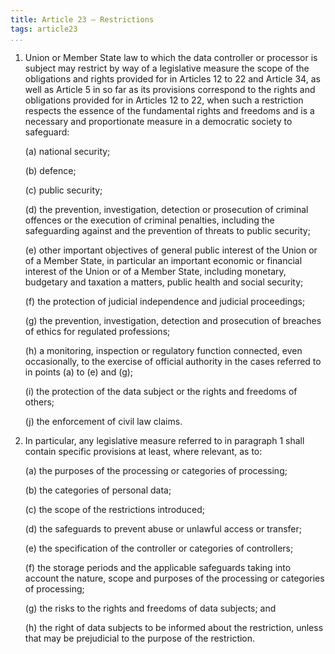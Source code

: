 ```yaml
---
title: Article 23 – Restrictions
tags: article23
...
```




1.  Union or Member State law to which the data controller or processor is subject may restrict by way of a legislative measure the scope of the obligations and rights provided for in Articles 12 to 22 and Article 34, as well as Article 5 in so far as its provisions correspond to the rights and obligations provided for in Articles 12 to 22, when such a restriction respects the essence of the fundamental rights and freedoms and is a necessary and proportionate measure in a democratic society to safeguard:

    (a) national security;

    (b) defence;

    (c) public security;

    (d) the prevention, investigation, detection or prosecution of criminal offences or the execution of criminal penalties, including the safeguarding against and the prevention of threats to public security;

    (e) other important objectives of general public interest of the Union or of a Member State, in particular an important economic or financial interest of the Union or of a Member State, including monetary, budgetary and taxation a matters, public health and social security;

    (f) the protection of judicial independence and judicial proceedings;

    (g) the prevention, investigation, detection and prosecution of breaches of ethics for regulated professions;

    (h) a monitoring, inspection or regulatory function connected, even occasionally, to the exercise of official authority in the cases referred to in points (a) to (e) and (g);

    (i) the protection of the data subject or the rights and freedoms of others;

    (j) the enforcement of civil law claims.

2.  In particular, any legislative measure referred to in paragraph 1 shall contain specific provisions at least, where relevant, as to:

    (a) the purposes of the processing or categories of processing;

    (b) the categories of personal data;

    (c) the scope of the restrictions introduced;

    (d) the safeguards to prevent abuse or unlawful access or transfer;

    (e) the specification of the controller or categories of controllers;

    (f) the storage periods and the applicable safeguards taking into account the nature, scope and purposes of the processing or categories of processing;

    (g) the risks to the rights and freedoms of data subjects; and

    (h) the right of data subjects to be informed about the restriction, unless that may be prejudicial to the purpose of the restriction.
